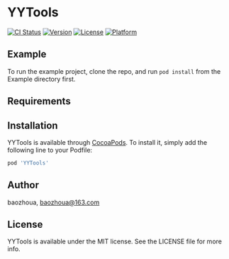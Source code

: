 # YYTools

[![CI Status](https://img.shields.io/travis/baozhoua/YYTools.svg?style=flat)](https://travis-ci.org/baozhoua/YYTools)
[![Version](https://img.shields.io/cocoapods/v/YYTools.svg?style=flat)](https://cocoapods.org/pods/YYTools)
[![License](https://img.shields.io/cocoapods/l/YYTools.svg?style=flat)](https://cocoapods.org/pods/YYTools)
[![Platform](https://img.shields.io/cocoapods/p/YYTools.svg?style=flat)](https://cocoapods.org/pods/YYTools)

## Example

To run the example project, clone the repo, and run `pod install` from the Example directory first.

## Requirements

## Installation

YYTools is available through [CocoaPods](https://cocoapods.org). To install
it, simply add the following line to your Podfile:

```ruby
pod 'YYTools'
```

## Author

baozhoua, baozhoua@163.com

## License

YYTools is available under the MIT license. See the LICENSE file for more info.
